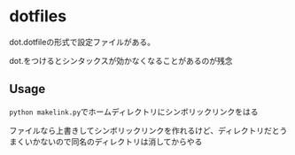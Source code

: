dotfiles
========

dot.dotfileの形式で設定ファイルがある。

dot.をつけるとシンタックスが効かなくなることがあるのが残念


## Usage
`python makelink.py`でホームディレクトリにシンボリックリンクをはる

ファイルなら上書きしてシンボリックリンクを作れるけど、ディレクトリだとうまくいかないので同名のディレクトリは消してからやる


